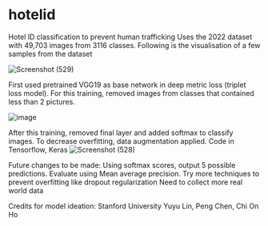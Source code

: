 # hotelid
Hotel ID classification to prevent human trafficking
Uses the 2022 dataset with 49,703 images from 3116 classes. Following is the visualisation of a few samples from the dataset

![Screenshot (529)](https://user-images.githubusercontent.com/76121652/203395133-ebfae5f7-2aa7-4680-9e2a-3b70b82b434a.png)

First used pretrained VGG19 as base network in deep metric loss (triplet loss model). For this training, removed images from classes that contained less than 2 pictures.

![image](https://user-images.githubusercontent.com/76121652/203395663-4561ce80-5c85-45a8-be8e-0ef0273df1ba.png)

After this training, removed final layer and added softmax to classify images. To decrease overfitting, data augmentation applied. Code in Tensorflow, Keras 
![Screenshot (528)](https://user-images.githubusercontent.com/76121652/203397157-6588e99f-06f6-40fc-96cc-9b124d4b53f9.png)

Future changes to be made:
Using softmax scores, output 5 possible predictions. Evaluate using Mean average precision.
Try more techniques to prevent overfitting like dropout regularization
Need to collect more real world data 

Credits for model ideation: Stanford University Yuyu Lin, Peng Chen, Chi On Ho
